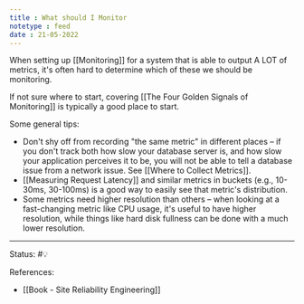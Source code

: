 ```yaml
---
title : What should I Monitor
notetype : feed
date : 21-05-2022
---
```


When setting up [[Monitoring]] for a system that is able to output A LOT of metrics, it's often hard to determine which of these we should be monitoring.

If not sure where to start, covering [[The Four Golden Signals of Monitoring]] is typically a good place to start.

Some general tips:
- Don't shy off from recording "the same metric" in different places – if you don't track both how slow your database server is, and how slow your application perceives it to be, you will not be able to tell a database issue from a network issue. See [[Where to Collect Metrics]].
- [[Measuring Request Latency]] and similar metrics in buckets (e.g., 10-30ms, 30-100ms) is a good way to easily see that metric's distribution.
- Some metrics need higher resolution than others – when looking at a fast-changing metric like CPU usage, it's useful to have higher resolution, while things like hard disk fullness can be done with a much lower resolution.

-----

Status: #💡 

References:
- [[Book - Site Reliability Engineering]]
